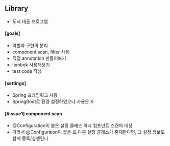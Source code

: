 ## Library
- 도서 대출 프로그램

#### [goals]
- 역할과 구현의 분리
- component scan, filter 사용
- 직접 annotation 만들어보기
- lombok 사용해보기
- test code 작성

#### [settings]
- Spring 프레임워크 사용
- SpringBoot로 환경 설정하였으나 사용은 X

#### [#issue1] component scan
- @Configuration이 붙은 설정 클래스 역시 컴포넌트 스캔의 대상
- 따라서 @Configuraion이 붙은 또 다른 설정 클래스가 존재한다면, 그 설정 정보도 함께 등록/실행된다
